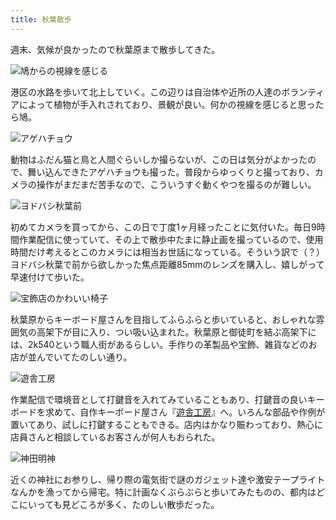 ```yaml
---
title: 秋葉散歩
---
```

週末、気候が良かったので秋葉原まで散歩してきた。

![](https://lh3.googleusercontent.com/k_DT-LvRIzjQ_gmk7oY5zQpJ_uNvZaJOipG3F5ThcCy1lK6KwdPM1u2_exDLnOeH9w4_tsXAkeO4x0xhcG8fVhn_w88gZvChelv-JNZd_OqMSK3dhvFTgB-7jspOcCI2TQIUzbINDLnrJvQqmstGqS0 "鳩からの視線を感じる")

港区の水路を歩いて北上していく。この辺りは自治体や近所の人達のボランティアによって植物が手入れされており、景観が良い。何かの視線を感じると思ったら鳩。

![](https://lh4.googleusercontent.com/_Mh-nmItBRt9RGvQnYq29PltQ7flwRRcPW8tzyWBGa_RSZl4FS8pXUSEM7S1hRrs--eT-cqe5lSJ8yB9h8eT-AzuNHw30f04vcRgzaAPvkHZ4o9jLcGBCy3WIRsI7XCMLfrIcaYYmAWNRErvkWpRmSA "アゲハチョウ")

動物はふだん猫と鳥と人間ぐらいしか撮らないが、この日は気分がよかったので、舞い込んできたアゲハチョウも撮った。普段からゆっくりと撮っており、カメラの操作がまだまだ苦手なので、こういうすぐ動くやつを撮るのが難しい。

![](https://lh4.googleusercontent.com/W4cmJkUn8MiptHEL9RXa6qtIDWaeQy3NsJn6xDiIljgQX6Wk0w6MMHuKY-PBIWj9lk2xK7cDnOl1ZdXY0AVLePXuOx_TAphFwnAJ5iz9zzu0_XRfpEl5bDVhIZVMT6UpnujF3KhLYbPDvI1xhfgq_JE "ヨドバシ秋葉前")

初めてカメラを買ってから、この日で丁度1ヶ月経ったことに気付いた。毎日9時間作業配信に使っていて、その上で散歩中たまに静止画を撮っているので、使用時間だけ考えるとこのカメラには相当お世話になっている。そういう訳で（？）ヨドバシ秋葉で前から欲しかった焦点距離85mmのレンズを購入し、嬉しがって早速付けて歩いた。

![](https://lh6.googleusercontent.com/REPg3Ne6CkJd_JkWAQl-boY3WWIYoAN1SJV0z5QM1toSzDiQIvlzWl28LJa6VYBK29h-w6edEQvwLHGpLjGQw7ltKXFeIyzUyymx-1ESW5ZJBIzWDwOKEGritIQhv_iLE87Hxt9gUBFOsUcuAU4dK_E "宝飾店のかわいい椅子")

秋葉原からキーボード屋さんを目指してふらふらと歩いていると、おしゃれな雰囲気の高架下が目に入り、つい吸い込まれた。秋葉原と御徒町を結ぶ高架下には、2k540という職人街があるらしい。手作りの革製品や宝飾、雑貨などのお店が並んでいてたのしい通り。

![](https://lh4.googleusercontent.com/kr5RlOcJFQTXRFAJcqV_eY7zSnp44VOR-f-5hHOMxcoBYq_7TrHnhNM-o9F4tEsoIA5YtgIZfRj24HOLbkw-H8k3bV4SUm8zSzbiaQY4jSVLw9vhO3y08yqAVMa5acRD4Be5B0F7_TR2YVfGqCKc_kk "遊舎工房")

作業配信で環境音として打鍵音を入れてみていることもあり、打鍵音の良いキーボードを求めて、自作キーボード屋さん『[遊舎工房](https://yushakobo.jp/)』へ。いろんな部品や作例が置いてあり、試しに打鍵することもできる。店内はかなり賑わっており、熱心に店員さんと相談しているお客さんが何人もおられた。

![](https://lh6.googleusercontent.com/e9K5fefZNeQ1QTH4ESiO67HP1ZObc28GwPPFdH18uu0EHyPBmri6bEKAybOkYp_uA9J_ZKkI0Oagll5RtsnpRptgByRTDoKASMHUr7gYbWZItteYUrGo5sCoCu5S9Dz-Puc8QmahqQdJDuA_owlYfpk "神田明神")

近くの神社にお参りし、帰り際の電気街で謎のガジェット達や激安テープライトなんかを漁ってから帰宅。特に計画なくぶらぶらと歩いてみたものの、都内はどこにいっても見どころが多く、たのしい散歩だった。
